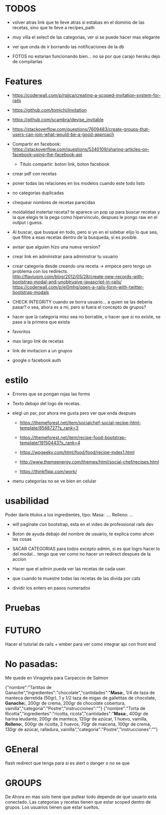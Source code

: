 # TODOS


* volver atras link que te lleve atras si estabas en el dominio de las recetas, sino que te lleve a recipes_path
* muy villa el select de las categorias, ver si se puede hacer mas elegante
* ver que onda de ir borrando las  notificaciones de la db



* FOTOS no estarian funcionando bien... no se por que carajo heroku dejo de compilarlas



# Features

* https://coderwall.com/p/rqjjca/creating-a-scoped-invitation-system-for-rails
* https://github.com/tomichj/invitation
* https://github.com/scambra/devise_invitable
* https://stackoverflow.com/questions/7609483/create-groups-that-users-can-join-what-would-be-a-good-approach

* Compartir en facebook: https://stackoverflow.com/questions/5340109/sharing-articles-on-facebook-using-the-facebook-api
    * Titulo compartir: boton link, boton facebook



* crear pdf con recetas


* poner todas las relaciones en los modelos cuando este todo listo
* no categorias duplicadas
* chequear nombres de recetas parecidas

* moidalidad instertar receta? te aparece un pop up para buscar recetas y la que elegis te la pega como hipervinculo, despues le pongo raw en el output i guess.

* Al buscar, que busque en todo, pero si yo en el sidebar elijo lo que sea, que filtre a esas recetas dentro de la busqueda, si es posible.

* avisar que alguien hizo una nueva version?


* crear link en administrar para administrar tu usuario

* crear categoria desde creando una receta -> empece pero tengo un problema con los redirects.
        http://flaviusim.com/blog/2012/05/28/create-new-records-with-bootstrap-modal-and-unobtrusive-javascript-in-rails/
        https://coderwall.com/p/ej0mhg/open-a-rails-form-with-twitter-bootstrap-modals

* CHECK INTEGRITY cuando se borra usuario... a quien se las deberia pasar? o sea, ahora es a mi, pero si fuera el concepto de grupos?

* hacer que la categoria misc sea no borrable, o hacer que si no existe, se pase a la primera que exista


* favoritos


* mas largo link de recetas

* link de invitacion a un grupos

* google o facebook auth


# estilo
* Errores que se pongan rojas las forms
* Texto debajo del logo de recetas.
* elegi un par, por ahora me gusta pero ver que onda despues

    * https://themeforest.net/item/socialchef-social-recipe-html-template/8568727?s_rank=3
    * https://themeforest.net/item/recipe-food-bootstrap-template/19150443?s_rank=4
    * https://wpgeeky.com/html/food/food/recipe-index1.html
    * http://www.themeenergy.com/themes/html/social-chef/recipes.html

    * https://thinkflipp.com/work/


* menu categorias no se ve bien en celular

# usabilidad
Poder darle titulos a los ingredientes, tipo: Masa: .... Relleno: ...
* will paginate con bootstrap, esta en el video de professional rails dev
* Boton de ayuda debajo del nombre de usuario, te explica como ahcer las cosas

* SACAR CATEGORIAS para todos excepto admin, si es que logro hacer lo del modal... tengo que ver como no hacer un redirect despues de la accion

* Hacer que el admin pueda ver las recetas de cada user.

* que cuando te muestre todas las recetas de las divida por cats

* dividir los enters en pasos numerados

# Pruebas

# FUTURO
Hacer el tutorial de rails + ember para ver como integrar api con front end

# No pasadas:
Me quede en Vinagreta para Carpaccio de Salmon

{"nombre":"Tartitas de Ganache","ingredientes":"chocolate","cantidades":"<b>Masa:</b>, 1/4 de taza de manteca derretida (50gr), 1 y 1/2 taza de migas de galletitas de chocolate, <b>Ganache:</b>, 200gr de crema, 200gr de chocolate cobertura, vainilla","categoria":"Postre","instrucciones":""}
{"nombre":"Torta de Ricotta","ingredientes":"ricotta, ricota","cantidades":"<b>Masa:</b>, 400gr de harina leudante, 200gr de manteca, 120gr de azúcar, 1 huevo, vainilla, <b>Relleno:</b>, 500gr de ricotta, 2 huevos, 70gr de maicena, 100gr de crema, 130gr de azúcar, ralladura, vainilla","categoria":"Postre","instrucciones":""}

# GEneral
flash redirect que tenga para si es alert o danger o no se que

# GROUPS

De Ahora en mas solo tiene que pullear todo depende de que usuario esta conectado. Las categorias y recetas tienen que estar scoped dentro de grupos. Los usuarios tienen que estar sueltos.
